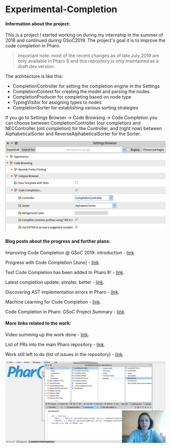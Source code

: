 # Experimental-Completion

#### Information about the project:

This is a project I started working on during my internship in the summer of 2018 and continued during GSoC2019. The project's goal it is to improve the code completion in Pharo.

> Important note: most of the recent changes as of late July 2019 are only available in Pharo 8 and this repository is only maintained as a draft dev version.

The architecture is like this: 

- CompletionController for setting the completion engine in the Settings
- CompletionContext for creating the model and parsing the nodes
- CompletionProducer for completing based on node type
- TypingVisitor for assigning types to nodes
- CompletionSorter for establishing various sorting strategies

If you go to Settings Browser -> Code Browsing -> Code Completion you can choose between CompletionController (our completion) and NECController (old completion) for the Controller, and (right now) between AlphabeticalSorter and ReverseAlphabeticalSorter for the Sorter.

![alt-text](https://github.com/myroslavarm/Experimental-Completion/blob/master/gsoc1.PNG)

#### Blog posts about the progress and further plans:

Improving Code Completion @ GSoC 2019: introduction - [link](https://medium.com/@myroslavarm/improving-code-completion-gsoc-2019-introduction-de36e106a12f).

Progress with Code Completion [June] - [link](https://medium.com/@myroslavarm/progress-with-code-completion-june-632e40a54553).

Test Code Completion has been added to Pharo 8! - [link](https://medium.com/@myroslavarm/test-code-completion-has-been-added-to-pharo-8-d89a8eb64d68).

Latest completion update: simpler, better - [link](https://medium.com/@myroslavarm/latest-completion-update-simpler-better-7a941f2bd8d8).

Discovering AST implementation errors in Pharo - [link](https://medium.com/@myroslavarm/discovering-ast-implementation-errors-in-pharo-ceb335b98c68).

Machine Learning for Code Completion - [link](https://medium.com/@myroslavarm/machine-learning-for-code-completion-2583792997e3).

Code Completion in Pharo: GSoC Project Summary - [link](https://medium.com/@myroslavarm/code-completion-in-pharo-gsoc-project-summary-4cfe5c5282dd).

#### More links related to the work:

Video summing up the work done - [link](https://youtu.be/3E81xNUGieA).

List of PRs into the main Pharo repository - [link](https://github.com/pharo-project/pharo/pulls?q=is%3Apr+is%3Aclosed+author%3Amyroslavarm).

Work still left to do (list of issues in the repository) - [link](https://github.com/myroslavarm/Experimental-Completion/issues).

![alt-text](https://github.com/myroslavarm/Experimental-Completion/blob/master/gsoc2.PNG)
